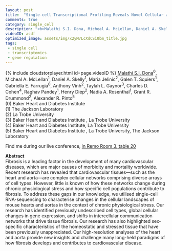 ```yaml
---
layout: post
title:  "Single-cell Transcriptional Profiling Reveals Novel Cellular and Molecular Drivers of Cardiovascular Fibrosis"
comments: true
category: single_cell
description: "<b>Malathi S.I. Dona, Micheal A. McLellan, Daniel A. Skelly, Maria Jelinic, Galen T. Squiers, Gabriella E. Farrugia, Anthony Vinh, Taylah L. Gaynor, Charles D. Cohen, Raghav Pandey, Henry Diep, Nadia A. Rosenthal, Grant R. Drummond, Alexander R. Pinto</b><br/>Fibrosis is a leading factor in the development of..."
videoID: asdf
optimized_image: assets/img/x2yM7LcXdCSi0bm_title.jpg
tags:
 - single cell
 - transcriptomics
 - gene regulation
---
```

{% include cloudstorplayer.html id=page.videoID %}
<u>Malathi S.I. Dona</u><sup>0</sup>, Micheal A. McLellan<sup>1</sup>, Daniel A. Skelly<sup>1</sup>, Maria Jelinic<sup>2</sup>, Galen T. Squiers<sup>1</sup>, Gabriella E. Farrugia<sup>0</sup>, Anthony Vinh<sup>2</sup>, Taylah L. Gaynor<sup>3</sup>, Charles D. Cohen<sup>4</sup>, Raghav Pandey<sup>1</sup>, Henry Diep<sup>2</sup>, Nadia A. Rosenthal<sup>1</sup>, Grant R. Drummond<sup>2</sup>, Alexander R. Pinto<sup>5</sup><br/>
\(0\) Baker Heart and Diabetes Institute<br/>
\(1\) The Jackson Laboratory<br/>
\(2\) La Trobe University<br/>
\(3\) Baker Heart and Diabetes Institute , La Trobe University<br/>
\(4\) Baker Heart and Diabetes Institute, La Trobe University<br/>
\(5\) Baker Heart and Diabetes Institute , La Trobe University, The Jackson Laboratory

Find me during our live conference, [in Remo Room 3, table 20](https://remo.co)

<b>Abstract</b><br/>
Fibrosis is a leading factor in the development of many cardiovascular diseases, which are major causes of morbidity and mortality worldwide. Recent research has revealed that cardiovascular tissues—such as the heart and aorta—are complex cellular networks comprising diverse arrays of cell types. However, little is known of how these networks change during chronic physiological stress and how specific cell populations contribute to fibrosis. To address these gaps in our knowledge, we utilised single-cell RNA-sequencing to characterise changes in the cellular landscapes of mouse hearts and aortas in the context of chronic physiological stress. Our research has identified previously undescribed cell types, global cellular changes in gene expression, and shifts in intercellular communication networks that drive tissue fibrosis. Our research has also highlighted sex-specific characteristics of the homeostatic and stressed tissue that have been previously unappreciated. Our high-resolution analyses of the heart and aorta provide new insights and challenge many long-held paradigms of how fibrosis develops and contributes to cardiovascular disease.
